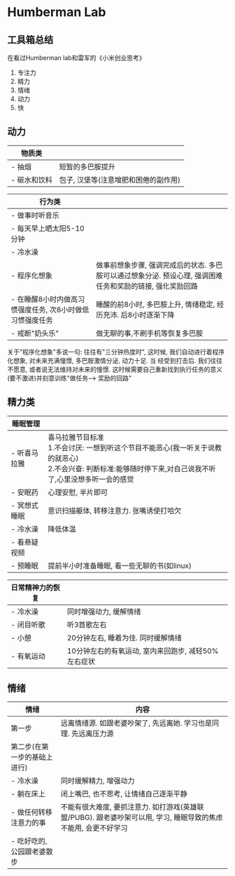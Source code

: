 # Humberman Lab

## 工具箱总结

在看过Humberman lab和雷军的《小米创业思考》

1. 专注力
2. 精力
3. 情绪
4. 动力
5. 快

## 动力

| 物质类       |                                                                                                                   |
|-----------| ----------------------------------------------------------------------------------------------------------------- |
| - 抽烟      | 短暂的多巴胺提升                                                                                                  |
| - 碳水和饮料   | 包子, 汉堡等(注意增肥和困倦的副作用)                                                                                 |

| 行为类                                         |                                                                                                                   |
| ---------------------------------------------- | ----------------------------------------------------------------------------------------------------------------- |
| - 做事时听音乐                                 |                                                                                                                   |
| - 每天早上晒太阳5-10分钟                       |                                                                                                                   |
| - 冷水澡                                       |                                                                                                                   |
| - 程序化想象                                   | 做事前想象步骤, 强调完成后的状态. 多巴胺可以通过想象分泌. 预设心理, 强调困难任务和奖励的链接, 强化奖励回路              |
| - 在睡醒8小时内做高习惯强度任务, 次8小时做低习惯强度任务 | 睡醒的前8小时, 多巴胺上升, 情绪稳定, 经历充沛. 后8小时逐渐下降                                                          |
| - 戒断"奶头乐"                                 | 做无聊的事,不刷手机等恢复多巴胺                                                                                      |

关于"程序化想象"多说一句: 往往有"三分钟热度时", 这时候, 我们自动进行着程序化想象,
对未来充满憧憬, 多巴胺激情分泌, 动力十足. 当
经受到打击后. 我们往往不愿意, 或者说无法维持对未来的憧憬.
这时候需要自己重新找到执行任务的意义(要不激进)并刻意训练"做任务--> 奖励的回路"

## 精力类

| 睡眠管理                                       |                                                                                                                                                                                                                       |
| ---------------------------------------------- |-----------------------------------------------------------------------------------------------------------------------------------------------------------------------------------------------------------------------|
| - 听喜马拉雅                                   | 喜马拉雅节目标准<br/>1.不会讨厌: 一想到听这个节目不能恶心(我一听关于说教的就恶心) <br/>2.不会兴奋: 判断标准:能够随时停下来,对自己说我不听了,心里没想多听一会的感觉 |
| - 安眠药                                       | 心理安慰, 半片即可                                                                                                                                                                                                            |
| - 冥想式睡眠                                   | 意识扫描躯体, 转移注意力. 张嘴诱使打哈欠                                                                                                                                                                                                |
| - 冷水澡                                       | 降低体温                                                                                                                                                                                                                  |
| - 看悬疑视频                                   |                                                                                                                                                                                                                       |
| - 预睡眠                                       | 提前半小时准备睡眠, 看一些无聊的书(如linux)                                                                                                                                                                                            |


| 日常精神力的恢复                               |                                                                                                                   |
| ---------------------------------------------- | ----------------------------------------------------------------------------------------------------------------- |
| - 冷水澡                                       | 同时增强动力, 缓解情绪                                                                                             |
| - 闭目听歌                                     | 听3首歌左右                                                                                                        |
| - 小憩                                         | 20分钟左右, 睡着为佳. 同时缓解情绪                                                                                 |
| - 有氧运动                                     | 10分钟左右的有氧运动, 室内来回跑步, 减轻50%左右症状                                                                  |

## 情绪

| 情绪              | 内容                                                                |
|-----------------|-------------------------------------------------------------------|
| 第一步             | 远离情绪源. 如跟老婆吵架了, 先远离她. 学习也是同理. 先远离压力源                              |
| 第二步(在第一步的基础上进行) |                                                                   |
| - 冷水澡           | 同时缓解精力, 增强动力                                                      |
| - 躺在床上          | 闭上嘴巴, 也不思考, 让情绪自己逐渐平静                                             |
| - 做任何转移注意力的事    | 不能有很大难度, 要抓注意力. 如打游戏(英雄联盟/PUBG). 跟老婆吵架可以用, 学习, 睡眠导致的焦虑不能用, 会更不好学习 |
| - 吃好吃的, 公园跟老婆散步 |                                                                   |


